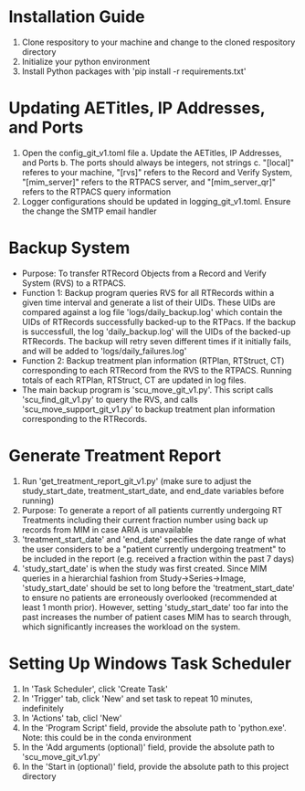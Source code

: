 # Installation Guide
1. Clone respository to your machine and change to the cloned respository directory
2. Initialize your python environment
3. Install Python packages with
'pip install -r requirements.txt'

# Updating AETitles, IP Addresses, and Ports
1. Open the config_git_v1.toml file
    a. Update the AETitles, IP Addresses, and Ports
    b. The ports should always be integers, not strings
    c. "[local]" referes to your machine, "[rvs]" refers to the Record and Verify System, "[mim_server]" refers to the RTPACS server,   and "[mim_server_qr]" refers to the RTPACS query information
2. Logger configurations should be updated in logging_git_v1.toml. Ensure the change the SMTP email handler

# Backup System
- Purpose: To transfer RTRecord Objects from a Record and Verify System (RVS) to a RTPACS.
- Function 1: Backup program queries RVS for all RTRecords within a given time interval and generate a list of their UIDs. These UIDs are compared against a log file 'logs/daily_backup.log' which contain the UIDs of RTRecords successfully backed-up to the RTPacs. If the backup is successfull, the log 'daily_backup.log' will the UIDs of the backed-up RTRecords. The backup will retry seven different times if it initially fails, and will be added to 'logs/daily_failures.log'
- Function 2: Backup treatment plan information (RTPlan, RTStruct, CT) corresponding to each RTRecord from the RVS to the RTPACS. Running totals of each RTPlan, RTStruct, CT are updated in log files.
- The main backup program is 'scu_move_git_v1.py'. This script calls 'scu_find_git_v1.py' to query the RVS, and calls 'scu_move_support_git_v1.py' to backup treatment plan information corresponding to the RTRecords.

# Generate Treatment Report
1. Run 'get_treatment_report_git_v1.py' (make sure to adjust the study_start_date, treatment_start_date, and end_date variables before running)
2. Purpose: To generate a report of all patients currently undergoing RT Treatments including their current fraction number using back up records from MIM in case ARIA is unavailable
3. 'treatment_start_date' and 'end_date' specifies the date range of what the user considers to be a "patient currently undergoing treatment" to be included in the report (e.g. received a fraction within the past 7 days)
4. 'study_start_date' is when the study was first created. Since MIM queries in a hierarchial fashion from Study->Series->Image, 'study_start_date' should be set to long before the 'treatment_start_date' to ensure no patients are erroneously overlooked (recommended at least 1 month prior). However, setting 'study_start_date' too far into the past increases the number of patient cases MIM has to search through, which significantly increases the workload on the system.

# Setting Up Windows Task Scheduler
1. In 'Task Scheduler', click 'Create Task'
2. In 'Trigger' tab, click 'New' and set task to repeat 10 minutes, indefinitely
3. In 'Actions' tab, clicl 'New'
4. In the 'Program Script' field, provide the absolute path to 'python.exe'. Note: this could be in the conda environment
5. In the 'Add arguments (optional)' field, provide the absolute path to 'scu_move_git_v1.py'
6. In the 'Start in (optional)' field, provide the absolute path to this project directory




